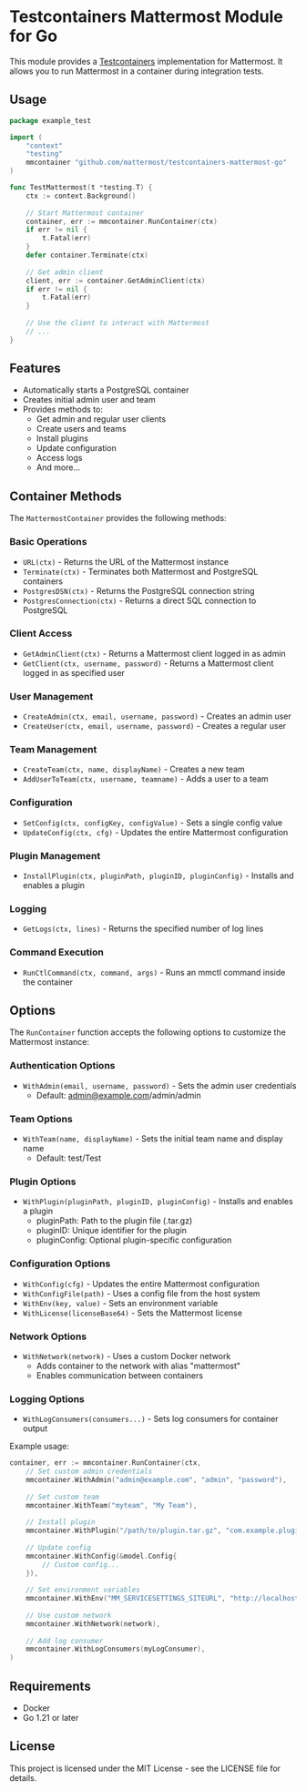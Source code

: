 # Testcontainers Mattermost Module for Go

This module provides a [Testcontainers](https://www.testcontainers.org) implementation for Mattermost. It allows you to run Mattermost in a container during integration tests.

## Usage

```go
package example_test

import (
    "context"
    "testing"
    mmcontainer "github.com/mattermost/testcontainers-mattermost-go"
)

func TestMattermost(t *testing.T) {
    ctx := context.Background()
    
    // Start Mattermost container
    container, err := mmcontainer.RunContainer(ctx)
    if err != nil {
        t.Fatal(err)
    }
    defer container.Terminate(ctx)
    
    // Get admin client
    client, err := container.GetAdminClient(ctx)
    if err != nil {
        t.Fatal(err)
    }
    
    // Use the client to interact with Mattermost
    // ...
}
```

## Features

- Automatically starts a PostgreSQL container
- Creates initial admin user and team
- Provides methods to:
  - Get admin and regular user clients
  - Create users and teams
  - Install plugins
  - Update configuration
  - Access logs
  - And more...

## Container Methods

The `MattermostContainer` provides the following methods:

### Basic Operations
- `URL(ctx)` - Returns the URL of the Mattermost instance
- `Terminate(ctx)` - Terminates both Mattermost and PostgreSQL containers
- `PostgresDSN(ctx)` - Returns the PostgreSQL connection string
- `PostgresConnection(ctx)` - Returns a direct SQL connection to PostgreSQL

### Client Access
- `GetAdminClient(ctx)` - Returns a Mattermost client logged in as admin
- `GetClient(ctx, username, password)` - Returns a Mattermost client logged in as specified user

### User Management
- `CreateAdmin(ctx, email, username, password)` - Creates an admin user
- `CreateUser(ctx, email, username, password)` - Creates a regular user

### Team Management
- `CreateTeam(ctx, name, displayName)` - Creates a new team
- `AddUserToTeam(ctx, username, teamname)` - Adds a user to a team

### Configuration
- `SetConfig(ctx, configKey, configValue)` - Sets a single config value
- `UpdateConfig(ctx, cfg)` - Updates the entire Mattermost configuration

### Plugin Management
- `InstallPlugin(ctx, pluginPath, pluginID, pluginConfig)` - Installs and enables a plugin

### Logging
- `GetLogs(ctx, lines)` - Returns the specified number of log lines

### Command Execution
- `RunCtlCommand(ctx, command, args)` - Runs an mmctl command inside the container

## Options

The `RunContainer` function accepts the following options to customize the Mattermost instance:

### Authentication Options
- `WithAdmin(email, username, password)` - Sets the admin user credentials
  - Default: admin@example.com/admin/admin

### Team Options  
- `WithTeam(name, displayName)` - Sets the initial team name and display name
  - Default: test/Test

### Plugin Options
- `WithPlugin(pluginPath, pluginID, pluginConfig)` - Installs and enables a plugin
  - pluginPath: Path to the plugin file (.tar.gz)
  - pluginID: Unique identifier for the plugin
  - pluginConfig: Optional plugin-specific configuration

### Configuration Options
- `WithConfig(cfg)` - Updates the entire Mattermost configuration
- `WithConfigFile(path)` - Uses a config file from the host system
- `WithEnv(key, value)` - Sets an environment variable
- `WithLicense(licenseBase64)` - Sets the Mattermost license

### Network Options
- `WithNetwork(network)` - Uses a custom Docker network
  - Adds container to the network with alias "mattermost"
  - Enables communication between containers

### Logging Options
- `WithLogConsumers(consumers...)` - Sets log consumers for container output

Example usage:

```go
container, err := mmcontainer.RunContainer(ctx,
    // Set custom admin credentials
    mmcontainer.WithAdmin("admin@example.com", "admin", "password"),
    
    // Set custom team
    mmcontainer.WithTeam("myteam", "My Team"),
    
    // Install plugin
    mmcontainer.WithPlugin("/path/to/plugin.tar.gz", "com.example.plugin", nil),
    
    // Update config
    mmcontainer.WithConfig(&model.Config{
        // Custom config...
    }),
    
    // Set environment variables
    mmcontainer.WithEnv("MM_SERVICESETTINGS_SITEURL", "http://localhost:8065"),
    
    // Use custom network
    mmcontainer.WithNetwork(network),
    
    // Add log consumer
    mmcontainer.WithLogConsumers(myLogConsumer),
)
```

## Requirements

- Docker
- Go 1.21 or later

## License

This project is licensed under the MIT License - see the LICENSE file for details.
